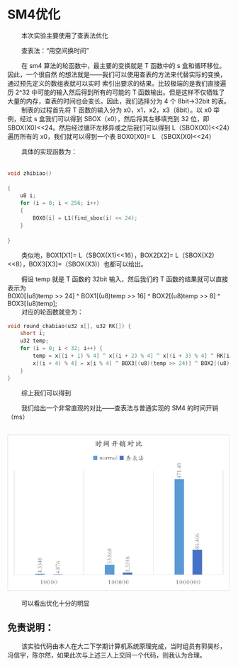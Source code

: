# SM4优化

        本次实验主要使用了查表法优化

        查表法：“用空间换时间”  

        在 sm4 算法的轮函数中，最主要的变换就是 T 函数中的 s 盒和循环移位。因此，一个很自然  的想法就是——我们可以使用查表的方法来代替实际的变换，通过预先定义的数组表就可以实时 索引出要求的结果。比较极端的是我们直接遍历 2^32 中可能的输入然后得到所有的可能的 T 函数输出。但是这样不仅牺牲了大量的内存，查表的时间也会变长。因此，我们选择分为 4 个 8bit->32bit 的表。  
        制表的过程首先将 T 函数的输入分为 x0，x1，x2，x3（8bit）。以 x0 举例，经过 s 盒我们可以得到 SBOX（x0），然后将其左移填充到 32 位，即 SBOX(X0)<<24。然后经过循环左移异或之后我们可以得到 L（SBOX(X0)<<24）遍历所有的 x0，我们就可以得到一个表 BOX0[X0]= L （SBOX(X0)<<24）  

        具体的实现函数为：  

```c

void zhibiao()

{
	u8 i;
	for (i = 0; i < 256; i++)
	{
		BOX0[i] = L1(find_sbox(i) << 24);
	}

}
```



        类似地，BOX1[X1]= L（SBOX(X1)<<16），BOX2[X2]= L（SBOX(X2)<<8），BOX3[X3]=（SBOX(X3)）也都可以给出。  

        假设 temp 就是 T 函数的 32bit 输入，然后我们的 T 函数的结果就可以直接表示为  
BOX0[(u8)temp >> 24] ^ BOX1[(u8)temp >> 16] ^ BOX2[(u8)temp >> 8] ^ BOX3[(u8)temp];  
        对应的轮函数就变为：

```c
void round_chabiao(u32 x[], u32 RK[]) {
	short i;
	u32 temp;
	for (i = 0; i < 32; i++) {
		temp = x[(i + 1) % 4] ^ x[(i + 2) % 4] ^ x[(i + 3) % 4] ^ RK[i];
		x[(i + 4) % 4] = x[i % 4] ^ BOX3[(u8)(temp >> 24)] ^ BOX2[(u8)(temp >> 16)] ^ BOX1[(u8)(temp >> 8)] ^ BOX0[(u8)temp];
	}
}

```

        综上我们可以得到

        我们给出一个非常直观的对比——查表法与普通实现的 SM4 的时间开销（ms）

        ![1](./1.png)

        可以看出优化十分的明显



## 免责说明：

        该实验代码由本人在大二下学期计算机系统原理完成，当时组员有郭昊杉，冯信宇，陈尔然，如果此次与上述三人上交同一个代码，则我认为合理。